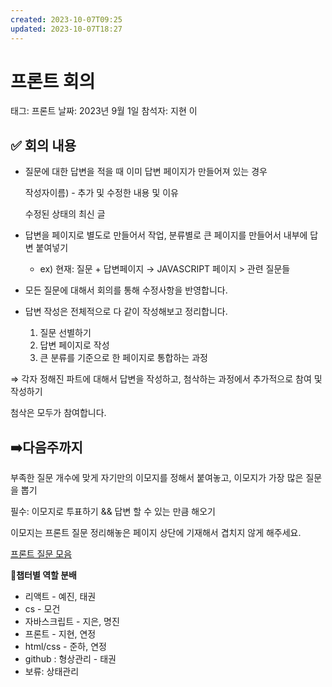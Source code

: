 ```yaml
---
created: 2023-10-07T09:25
updated: 2023-10-07T18:27
---
```

# 프론트 회의

태그: 프론트
날짜: 2023년 9월 1일
참석자: 지현 이

## ✅ 회의 내용

- 질문에 대한 답변을 적을 때 이미 답변 페이지가 만들어져 있는 경우
    
    작성자이름) - 추가 및 수정한 내용 및 이유
    
    수정된 상태의 최신 글
    
- 답변을 페이지로 별도로 만들어서 작업, 분류별로 큰 페이지를 만들어서 내부에 답변 붙여넣기
    - ex) 현재: 질문 + 답변페이지 → JAVASCRIPT 페이지 > 관련 질문들
- 모든 질문에 대해서 회의를 통해 수정사항을 반영합니다.
- 답변 작성은 전체적으로 다 같이 작성해보고 정리합니다.
    1. 질문 선별하기
    2. 답변 페이지로 작성
    3. 큰 분류를 기준으로 한 페이지로 통합하는 과정

⇒ 각자 정해진 파트에 대해서 답변을 작성하고, 첨삭하는 과정에서 추가적으로 참여 및 작성하기

첨삭은 모두가 참여합니다.

## ➡️다음주까지

부족한 질문 개수에 맞게 자기만의 이모지를 정해서 붙여놓고, 이모지가 가장 많은 질문을 뽑기

필수: 이모지로 투표하기 && 답변 할 수 있는 만큼 해오기

이모지는 프론트 질문 정리해놓은 페이지 상단에 기재해서 겹치지 않게 해주세요.

[프론트 질문 모음](%E1%84%91%E1%85%B3%E1%84%85%E1%85%A9%E1%86%AB%E1%84%90%E1%85%B3%20%E1%84%8C%E1%85%B5%E1%86%AF%E1%84%86%E1%85%AE%E1%86%AB%20%E1%84%86%E1%85%A9%E1%84%8B%E1%85%B3%E1%86%B7%20b24de3daa8f14963947157e292a78753.md) 

👥**챕터별 역할 분배**

- 리액트 - 예진, 태권
- cs - 모건
- 자바스크립트 - 지은, 명진
- 프론트 - 지현, 연정
- html/css - 준하, 연정
- github : 형상관리 - 태권
- 보류: 상태관리